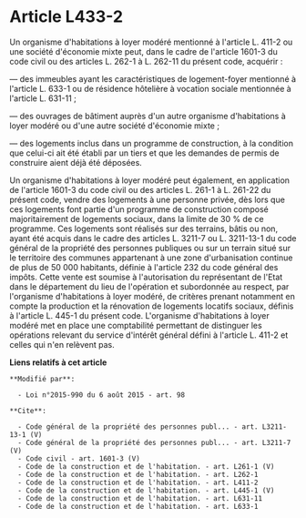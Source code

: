 # Article L433-2

Un organisme d'habitations à loyer modéré mentionné à l'article L. 411-2 ou une société d'économie mixte peut, dans le cadre
de l'article 1601-3 du code civil ou des articles L. 262-1 à L. 262-11 du présent code, acquérir : 

― des immeubles ayant les caractéristiques de logement-foyer mentionné à l'article L. 633-1 ou de résidence hôtelière à
vocation sociale mentionnée à l'article L. 631-11 ; 

― des ouvrages de bâtiment auprès d'un autre organisme d'habitations à loyer modéré ou d'une autre société d'économie
mixte ; 

― des logements inclus dans un programme de construction, à la condition que celui-ci ait été établi par un tiers et que les
demandes de permis de construire aient déjà été déposées. 

Un organisme d'habitations à loyer modéré peut également, en application de l'article 1601-3 du code civil ou des articles L.
261-1 à L. 261-22 du présent code, vendre des logements à une personne privée, dès lors que ces logements font partie d'un
programme de construction composé majoritairement de logements sociaux, dans la limite de 30 % de ce programme. Ces logements
sont réalisés sur des terrains, bâtis ou non, ayant été acquis dans le cadre des articles L. 3211-7 ou L. 3211-13-1 du code
général de la propriété des personnes publiques ou sur un terrain situé sur le territoire des communes appartenant à une zone
d'urbanisation continue de plus de 50 000 habitants, définie à l'article 232 du code général des impôts. Cette vente est
soumise à l'autorisation du représentant de l'Etat dans le département du lieu de l'opération et subordonnée au respect, par
l'organisme d'habitations à loyer modéré, de critères prenant notamment en compte la production et la rénovation de logements
locatifs sociaux, définis à l'article L. 445-1 du présent code. L'organisme d'habitations à loyer modéré met en place une
comptabilité permettant de distinguer les opérations relevant du service d'intérêt général défini à l'article L. 411-2 et
celles qui n'en relèvent pas.

**Liens relatifs à cet article**

	**Modifié par**:

	  - Loi n°2015-990 du 6 août 2015 - art. 98

	**Cite**:

	  - Code général de la propriété des personnes publ... - art. L3211-13-1 (V)
	  - Code général de la propriété des personnes publ... - art. L3211-7 (V)
	  - Code civil - art. 1601-3 (V)
	  - Code de la construction et de l'habitation. - art. L261-1 (V)
	  - Code de la construction et de l'habitation. - art. L262-1
	  - Code de la construction et de l'habitation. - art. L411-2
	  - Code de la construction et de l'habitation. - art. L445-1 (V)
	  - Code de la construction et de l'habitation. - art. L631-11
	  - Code de la construction et de l'habitation. - art. L633-1

